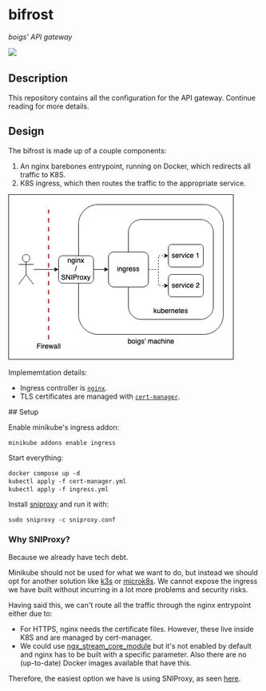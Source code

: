 # bifrost

_boigs' API gateway_

![](https://norse-mythology.org/wp-content/uploads/2012/11/Bifrost.jpg)


## Description

This repository contains all the configuration for the API gateway. Continue reading
for more details.


## Design

The bifrost is made up of a couple components:
1. An nginx barebones entrypoint, running on Docker, which redirects all traffic to K8S.
1. K8S ingress, which then routes the traffic to the appropriate service.

![](media/diagram.png)

Implememtation details:
- Ingress controller is [`nginx`](https://kubernetes.github.io/ingress-nginx/deploy/#minikube).
- TLS certificates are managed with [`cert-manager`](https://github.com/cert-manager/cert-manager).


## Setup

Enable minikube's ingress addon:

```
minikube addons enable ingress
```

Start everything:

```
docker compose up -d
kubectl apply -f cert-manager.yml
kubectl apply -f ingress.yml
```

Install [sniproxy](https://github.com/dlundquist/sniproxy) and run it with:

```
sudo sniproxy -c sniproxy.conf
```

### Why SNIProxy?

Because we already have tech debt.

Minikube should not be used for what we want to do, but instead we should opt for another
solution like [k3s](https://k3s.io/) or [microk8s](https://microk8s.io). We cannot expose
the ingress we have built without incurring in a lot more problems and security risks.

Having said this, we can't route all the traffic through the nginx entrypoint either due to:
- For HTTPS, nginx needs the certificate files. However, these live inside K8S and are
managed by cert-manager.
- We could use [ngx_stream_core_module](https://nginx.org/en/docs/stream/ngx_stream_core_module.html)
but it's not enabled by default and nginx has to be built with a specific parameter. Also
there are no (up-to-date) Docker images available that have this.

Therefore, the easiest option we have is using SNIProxy, as seen
[here](https://serverfault.com/q/1083973).
